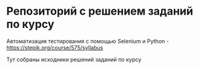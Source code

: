 # Репозиторий с решением заданий по курсу 
Автоматизация тестирования с помощью Selenium и Python  -  https://stepik.org/course/575/syllabus

Тут собраны исходники решений заданий по курсу 


